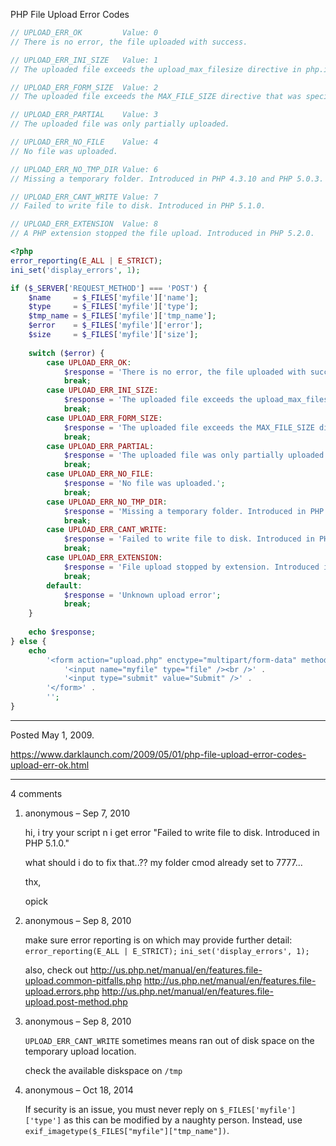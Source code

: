 PHP File Upload Error Codes

```php
// UPLOAD_ERR_OK         Value: 0
// There is no error, the file uploaded with success.

// UPLOAD_ERR_INI_SIZE   Value: 1
// The uploaded file exceeds the upload_max_filesize directive in php.ini.

// UPLOAD_ERR_FORM_SIZE  Value: 2
// The uploaded file exceeds the MAX_FILE_SIZE directive that was specified in the HTML form.

// UPLOAD_ERR_PARTIAL    Value: 3
// The uploaded file was only partially uploaded.

// UPLOAD_ERR_NO_FILE    Value: 4
// No file was uploaded.

// UPLOAD_ERR_NO_TMP_DIR Value: 6
// Missing a temporary folder. Introduced in PHP 4.3.10 and PHP 5.0.3.

// UPLOAD_ERR_CANT_WRITE Value: 7
// Failed to write file to disk. Introduced in PHP 5.1.0.

// UPLOAD_ERR_EXTENSION  Value: 8
// A PHP extension stopped the file upload. Introduced in PHP 5.2.0.
```

```php
<?php
error_reporting(E_ALL | E_STRICT);
ini_set('display_errors', 1);

if ($_SERVER['REQUEST_METHOD'] === 'POST') {
    $name     = $_FILES['myfile']['name'];
    $type     = $_FILES['myfile']['type'];
    $tmp_name = $_FILES['myfile']['tmp_name'];
    $error    = $_FILES['myfile']['error'];
    $size     = $_FILES['myfile']['size'];
    
    switch ($error) {
        case UPLOAD_ERR_OK:
            $response = 'There is no error, the file uploaded with success.';
            break;
        case UPLOAD_ERR_INI_SIZE:
            $response = 'The uploaded file exceeds the upload_max_filesize directive in php.ini.';
            break;
        case UPLOAD_ERR_FORM_SIZE:
            $response = 'The uploaded file exceeds the MAX_FILE_SIZE directive that was specified in the HTML form.';
            break;
        case UPLOAD_ERR_PARTIAL:
            $response = 'The uploaded file was only partially uploaded.';
            break;
        case UPLOAD_ERR_NO_FILE:
            $response = 'No file was uploaded.';
            break;
        case UPLOAD_ERR_NO_TMP_DIR:
            $response = 'Missing a temporary folder. Introduced in PHP 4.3.10 and PHP 5.0.3.';
            break;
        case UPLOAD_ERR_CANT_WRITE:
            $response = 'Failed to write file to disk. Introduced in PHP 5.1.0.';
            break;
        case UPLOAD_ERR_EXTENSION:
            $response = 'File upload stopped by extension. Introduced in PHP 5.2.0.';
            break;
        default:
            $response = 'Unknown upload error';
            break;
    }
    
    echo $response;
} else {
    echo
        '<form action="upload.php" enctype="multipart/form-data" method="post">' .
            '<input name="myfile" type="file" /><br />' .
            '<input type="submit" value="Submit" />' .
        '</form>' .
        '';
}
```

---

Posted May 1, 2009.

https://www.darklaunch.com/2009/05/01/php-file-upload-error-codes-upload-err-ok.html

---

4 comments

<ol><li><div>

anonymous &ndash; Sep 7, 2010<div>

hi, i try your script n i get error "Failed to write file to disk. Introduced in PHP 5.1.0."

what should i do to fix that..?? 
my folder cmod already set to 7777...

thx,

opick

</div></div></li><li><div>

anonymous &ndash; Sep 8, 2010<div>

make sure error reporting is on which may provide further detail:
        `error_reporting(E_ALL | E_STRICT);`
        `ini_set('display_errors', 1);`

also, check out
http://us.php.net/manual/en/features.file-upload.common-pitfalls.php
http://us.php.net/manual/en/features.file-upload.errors.php
http://us.php.net/manual/en/features.file-upload.post-method.php

</div></div></li><li><div>

anonymous &ndash; Sep 8, 2010<div>

`UPLOAD_ERR_CANT_WRITE` sometimes means ran out of disk space on the temporary upload location.

check the available diskspace on `/tmp`

</div></div></li><li><div>

anonymous &ndash; Oct 18, 2014<div>

If security is an issue, you must never reply on `$_FILES['myfile']['type']` as this can be modified by a naughty person. Instead, use `exif_imagetype($_FILES["myfile"]["tmp_name"])`.

</div></div></li></ol>
